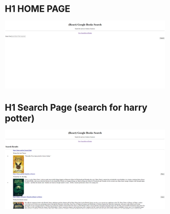 # H1 HOME PAGE
![alt text](https://github.com/adrianctwo/googleBooks/blob/master/Image/Google%20Books%20Home%20Page.PNG?raw=true)


# H1 Search Page (search for harry potter)
![alt text](https://github.com/adrianctwo/googleBooks/blob/master/Image/Google%20Books%20Search%20Page.PNG?raw=true)